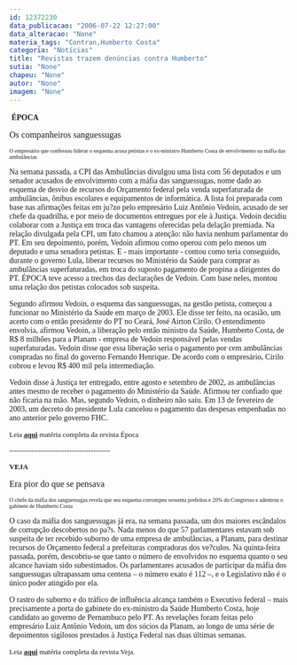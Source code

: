 ```yaml
---
id: 12372230
data_publicacao: "2006-07-22 12:27:00"
data_alteracao: "None"
materia_tags: "Contran,Humberto Costa"
categoria: "Notícias"
title: "Revistas trazem denúncias contra Humberto"
sutia: "None"
chapeu: "None"
autor: "None"
imagem: "None"
---
```

<p>&nbsp;<FONT face=Verdana><STRONG>ÉPOCA</STRONG></FONT></p>
<p> </p>
<p><P><FONT face=Verdana size=3>Os companheiros sanguessugas</FONT></P></p>
<p><P><FONT face=Verdana size=1>O empresário que confessou liderar o esquema acusa petistas e o ex-ministro Humberto Costa de envolvimento na máfia das ambulâncias</FONT></P></p>
<p><P><FONT face=Verdana>Na semana passada, a CPI das Ambulâncias divulgou uma lista com 56 deputados e um senador acusados de envolvimento com a máfia das sanguessugas, nome dado ao esquema de desvio de recursos do Orçamento federal pela venda superfaturada de ambulâncias, ônibus escolares e equipamentos de informática. A lista foi preparada com base nas afirmações feitas em ju?zo pelo empresário Luiz Antônio Vedoin, acusado de ser chefe da quadrilha, e por meio de documentos entregues por ele à Justiça. Vedoin decidiu colaborar com a Justiça em troca das vantagens oferecidas pela delação premiada. Na relação divulgada pela CPI, um fato chamou a atenção: não havia nenhum parlamentar do PT. Em seu depoimento, porém, Vedoin afirmou como operou com pelo menos um deputado e uma senadora petistas. E - mais importante - contou como teria conseguido, durante o governo Lula, liberar recursos no Ministério da Saúde para comprar as ambulâncias superfaturadas, em troca do suposto pagamento de propina a dirigentes do PT. ÉPOCA teve acesso a trechos das declarações de Vedoin. Com base neles, montou uma relação dos petistas colocados sob suspeita. </FONT></P></p>
<p><P><FONT face=Verdana>Segundo afirmou Vedoin, o esquema das sanguessugas, na gestão petista, começou a funcionar no Ministério da Saúde em março de 2003. Ele disse ter feito, na ocasião, um acerto com o então presidente do PT no Ceará, José Airton Cirilo. O entendimento envolvia, afirmou Vedoin, a liberação pelo então ministro da Saúde, Humberto Costa, de R$ 8 milhões para a Planam - empresa de Vedoin responsável pelas vendas superfaturadas. Vedoin disse que essa liberação seria o pagamento por cem ambulâncias compradas no final do governo Fernando Henrique. De acordo com o empresário, Cirilo cobrou e levou R$ 400 mil pela intermediação. </FONT></P></p>
<p><P><FONT face=Verdana>Vedoin disse à Justiça ter entregado, entre agosto e setembro de 2002, as ambulâncias antes mesmo de receber o pagamento do Ministério da Saúde. Afirmou ter confiado que não ficaria na mão. Mas, segundo Vedoin, o dinheiro não saiu. Em 13 de fevereiro de 2003, um decreto do presidente Lula cancelou o pagamento das despesas empenhadas no ano anterior pelo governo FHC. </FONT></P><FONT size=2></p>
<p><P><FONT face=Verdana>Leia <B><U><A href=\"https://revistaepoca.globo.com/Revista/Epoca/0,,EDG74886-6009-427,00.html\" target=_blank>aqui</A></B></FONT></U><FONT face=Verdana> matéria completa da revista Época</FONT></P></p>
<p><P><FONT face=Verdana>------------------------------------------</FONT></P></p>
<p><P><FONT face=Verdana><STRONG>VEJA</STRONG></FONT></P></p>
<p><P></FONT><FONT face=Verdana size=3>Era pior do que se pensava </FONT></P></p>
<p><P><FONT face=Verdana size=1>O chefe da máfia dos sanguessugas revela que seu esquema corrompeu sessenta prefeitos e 20% do Congresso e adentrou o gabinete de Humberto Costa</FONT></P></p>
<p><P><FONT face=Verdana>O caso da máfia dos sanguessugas já era, na semana passada, um dos maiores escândalos de corrupção descobertos no pa?s. Nada menos do que 57 parlamentares estavam sob suspeita de ter recebido suborno de uma empresa de ambulâncias, a Planam, para destinar recursos do Orçamento federal a prefeituras compradoras dos ve?culos. Na quinta-feira passada, porém, descobriu-se que tanto o número de envolvidos no esquema quanto o seu alcance haviam sido subestimados. Os parlamentares acusados de participar da máfia dos sanguessugas ultrapassam uma centena – o número exato é 112 –, e o Legislativo não é o único poder atingido por ela. </FONT></P></p>
<p><P><FONT face=Verdana>O rastro do suborno e do tráfico de influência alcança também o Executivo federal – mais precisamente a porta do gabinete do ex-ministro da Saúde Humberto Costa, hoje candidato ao governo de Pernambuco pelo PT. As revelações foram feitas pelo empresário Luiz Antônio Vedoin, um dos sócios da Planam, ao longo de uma série de depoimentos sigilosos prestados à Justiça Federal nas duas últimas semanas. </FONT></P><FONT size=2></p>
<p><P><FONT face=Verdana>Leia <U><STRONG><A href=\"https://veja.abril.uol.com.br/260706/p_056.html\" target=_blank>aqui</A></STRONG></FONT></U><FONT face=Verdana> matéria completa da revista Veja.</FONT></P></FONT> </p>
